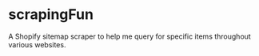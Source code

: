 # scrapingFun

A Shopify sitemap scraper to help me query for specific items throughout various websites.